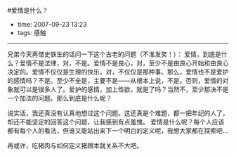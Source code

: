 #爱情是什么？

- time: 2007-09-23 13:23
- tags: 感触

---
兄弟今天再借史铁生的话问一下这个古老的问题（不准发笑！）：
爱情，到底是什么？爱情不是法律，对，不是。爱情不是良心，对，至少不是由良心开始和由良心决定的。爱情不仅仅是生理的快乐，对，不仅仅是那种事。那么，爱情也不是爱护的感情吗？不是。至少不全是，主要不是——从根本上说，不是。否则，爱情的对象就可以是很多人了。爱护的感情，加上性欲，就是了吗？当然不，至少那决不是一个加法的问题。那么到底是什么呢？

说实话，我还真没有认真地想过这个问题。这还真是个难题，都一把年纪的人了，却还不能坚定的回答这个问题，让我感到有点羞愧。
爱情是什么呢？每个人应该都有每个人的看法，但谁又能站出来下一个明白的定义呢，我想大家都在探索吧...

再或许，吃猪肉与如何定义猪跟本就关系不大吧。
